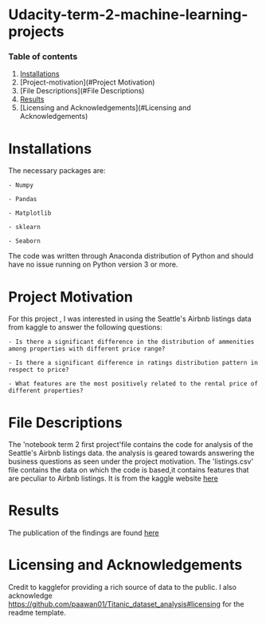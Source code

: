 # Udacity-term-2-machine-learning-projects
### Table of contents
  1. [Installations](#Installations)
  2. [Project-motivation](#Project Motivation)
  3. [File Descriptions](#File Descriptions)
  4. [Results](#Results)
  5. [Licensing and Acknowledgements](#Licensing and Acknowledgements)
  
   # Installations
  The necessary packages are:
  
    - Numpy
    
    - Pandas
    
    - Matplotlib
    
    - sklearn
    
    - Seaborn
   
   The code was written through Anaconda distribution of Python and should have no issue running on Python version 3 or more.
  
  # Project Motivation
  For this project , I was interested in using the Seattle's Airbnb listings data from kaggle to answer the following questions:
  
    - Is there a significant difference in the distribution of ammenities among properties with different price range?
    
    - Is there a significant difference in ratings distribution pattern in respect to price?
    
    - What features are the most positively related to the rental price of different properties?
    
  # File Descriptions
  The 'notebook term 2 first project'file  contains the code for analysis of the Seattle's Airbnb listings data. the analysis is geared towards answering the business questions as seen under the project motivation.
  The 'listings.csv' file contains the data on which the code is based,it contains features that are peculiar to Airbnb listings.
 It is from the kaggle website [here](https://www.kaggle.com/airbnb/seattle/data)
 
 # Results
 The publication of the findings are found [here](https://medium.com/@adegokedaniel4/analysing-seattles-airbnb-data-4c46e0f68429)
 
 # Licensing and Acknowledgements
 Credit to kagglefor providing a rich source of data to the public.
 I also acknowledge https://github.com/paawan01/Titanic_dataset_analysis#licensing for the readme template.

